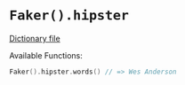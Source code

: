 # `Faker().hipster`

[Dictionary file](../src/main/resources/locales/en/hipster.yml)

Available Functions:  
```kotlin
Faker().hipster.words() // => Wes Anderson
```
